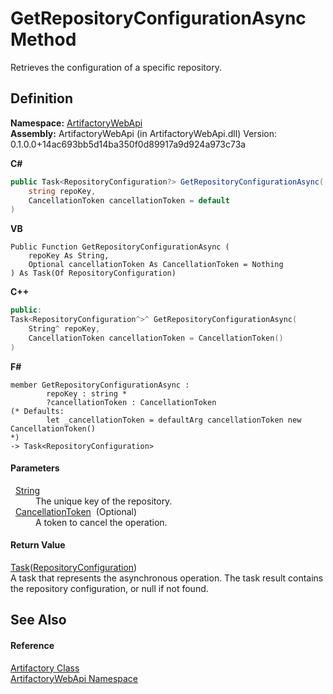 # GetRepositoryConfigurationAsync Method


Retrieves the configuration of a specific repository.



## Definition
**Namespace:** <a href="75b20af6-7197-02a5-e38f-f7b15eac4732">ArtifactoryWebApi</a>  
**Assembly:** ArtifactoryWebApi (in ArtifactoryWebApi.dll) Version: 0.1.0.0+14ac693bb5d14ba350f0d89917a9d924a973c73a

**C#**
``` C#
public Task<RepositoryConfiguration?> GetRepositoryConfigurationAsync(
	string repoKey,
	CancellationToken cancellationToken = default
)
```
**VB**
``` VB
Public Function GetRepositoryConfigurationAsync ( 
	repoKey As String,
	Optional cancellationToken As CancellationToken = Nothing
) As Task(Of RepositoryConfiguration)
```
**C++**
``` C++
public:
Task<RepositoryConfiguration^>^ GetRepositoryConfigurationAsync(
	String^ repoKey, 
	CancellationToken cancellationToken = CancellationToken()
)
```
**F#**
``` F#
member GetRepositoryConfigurationAsync : 
        repoKey : string * 
        ?cancellationToken : CancellationToken 
(* Defaults:
        let _cancellationToken = defaultArg cancellationToken new CancellationToken()
*)
-> Task<RepositoryConfiguration> 
```



#### Parameters
<dl><dt>  <a href="https://learn.microsoft.com/dotnet/api/system.string" target="_blank" rel="noopener noreferrer">String</a></dt><dd>The unique key of the repository.</dd><dt>  <a href="https://learn.microsoft.com/dotnet/api/system.threading.cancellationtoken" target="_blank" rel="noopener noreferrer">CancellationToken</a>  (Optional)</dt><dd>A token to cancel the operation.</dd></dl>

#### Return Value
<a href="https://learn.microsoft.com/dotnet/api/system.threading.tasks.task-1" target="_blank" rel="noopener noreferrer">Task</a>(<a href="a6ddf40e-144d-1189-ed67-3ded4542ab2d">RepositoryConfiguration</a>)  
A task that represents the asynchronous operation. The task result contains the repository configuration, or null if not found.

## See Also


#### Reference
<a href="214800f8-17f4-d8c7-736d-e57a039a6686">Artifactory Class</a>  
<a href="75b20af6-7197-02a5-e38f-f7b15eac4732">ArtifactoryWebApi Namespace</a>  
